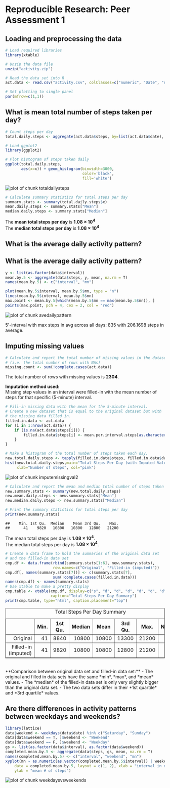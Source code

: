 # Reproducible Research: Peer Assessment 1

## Loading and preprocessing the data

```r
# Load required libraries
library(xtable)

# Unzip the data file
unzip("activity.zip")

# Read the data set into R
act.data <- read.csv("activity.csv", colClasses=c("numeric", "Date", "numeric"))

# Set plotting to single panel
par(mfrow=c(1,1))
```

## What is mean total number of steps taken per day?

```r
# Count steps per day
total.daily.steps <- aggregate(act.data$steps, by=list(act.data$date), sum)

# Load ggplot2
library(ggplot2)

# Plot histogram of steps taken daily
ggplot(total.daily.steps,
       aes(x=x)) + geom_histogram(binwidth=3000,
                                  color='black',
                                  fill='white')
```
![plot of chunk totaldailysteps](figure/totaldailysteps.png) 

```r
# Calculate summary statistics for total steps per day
summary.stats <- summary(total.daily.steps$x)
mean.daily.steps <- summary.stats["Mean"]
median.daily.steps <- summary.stats["Median"]
```

The **mean total steps per day** is **1.08 &times; 10<sup>4</sup>**  
The **median total steps per day** is **1.08 &times; 10<sup>4</sup>**

## What is the average daily activity pattern?
## What is the average daily activity pattern?

```r
y <- list(as.factor(data$interval))
mean.by.5 <- aggregate(data$steps, y, mean, na.rm = T)
names(mean.by.5) <- c("interval", "mn")

plot(mean.by.5$interval, mean.by.5$mn, type = "n")
lines(mean.by.5$interval, mean.by.5$mn)
max.point <- mean.by.5[which(mean.by.5$mn == max(mean.by.5$mn)), ]
points(max.point, pch = 4, cex = 2, col = "red")
```
![plot of chunk avedailypattern](figure/avedailypattern.png) 

5'-interval with max steps in avg across all days: 835 with 206.1698 steps in average.

## Imputing missing values

```r
# Calculate and report the total number of missing values in the dataset 
# (i.e. the total number of rows with NAs)
missing.count <- sum(!complete.cases(act.data))
```

The total number of rows with missing values is **2304**.  

**Imputation method used:**  
Missing step values in an interval were filled-in with the mean number of
steps for that specific (5-minute) interval.


```r
# Fill-in missing data with the mean for the 5-minute interval.
# Create a new dataset that is equal to the original dataset but with 
# the missing data filled in.
filled.in.data <- act.data
for (i in 1:nrow(act.data)) {
    if (is.na(act.data$steps[i])) {
        filled.in.data$steps[i] <- mean.per.interval.steps[as.character(filled.in.data$interval[i])]
    } 
}

# Make a histogram of the total number of steps taken each day.
new.total.daily.steps <- tapply(filled.in.data$steps, filled.in.data$date, sum)
hist(new.total.daily.steps,main="Total Steps Per Day (with Imputed Values)", 
     xlab="Number of steps", col="pink")
```

![plot of chunk imputemissingval2](figure/imputemissingval2.png) 

```r
# Calculate and report the mean and median total number of steps taken per day. 
new.summary.stats <- summary(new.total.daily.steps)
new.mean.daily.steps <- new.summary.stats["Mean"]
new.median.daily.steps <- new.summary.stats["Median"]

# Print the summary statistics for total steps per day
print(new.summary.stats)
```

```
##    Min. 1st Qu.  Median    Mean 3rd Qu.    Max. 
##      41    9820   10800   10800   12800   21200
```

The mean total steps per day is **1.08 &times; 10<sup>4</sup>**.  
The median total steps per day is **1.08 &times; 10<sup>4</sup>**.  


```r
# Create a data frame to hold the summaries of the original data set
# and the filled-in data set
cmp.df <- data.frame(rbind(summary.stats[1:6], new.summary.stats),
                     row.names=c("Original", "Filled-in (imputed)"))
cmp.df[, names(summary.stats[7])] <- c(summary.stats[7], 
                     sum(!complete.cases(filled.in.data)))
names(cmp.df) <- names(summary.stats)
# Use xtable to make a pretty display
cmp.table <- xtable(cmp.df, display=c("s", "d", "d", "d", "d", "d", "d", "d"),
                    caption="Total Steps Per Day Summary")
print(cmp.table, type="html", caption.placement="top")
```

<!-- html table generated in R 3.1.0 by xtable 1.7-3 package -->
<!-- Thu Jul 17 09:05:49 2014 -->
<TABLE border=1>
<CAPTION ALIGN="top"> Total Steps Per Day Summary </CAPTION>
<TR> <TH>  </TH> <TH> Min. </TH> <TH> 1st Qu. </TH> <TH> Median </TH> <TH> Mean </TH> <TH> 3rd Qu. </TH> <TH> Max. </TH> <TH> NA's </TH>  </TR>
  <TR> <TD align="right"> Original </TD> <TD align="right">  41 </TD> <TD align="right"> 8840 </TD> <TD align="right"> 10800 </TD> <TD align="right"> 10800 </TD> <TD align="right"> 13300 </TD> <TD align="right"> 21200 </TD> <TD align="right">   8 </TD> </TR>
  <TR> <TD align="right"> Filled-in (imputed) </TD> <TD align="right">  41 </TD> <TD align="right"> 9820 </TD> <TD align="right"> 10800 </TD> <TD align="right"> 10800 </TD> <TD align="right"> 12800 </TD> <TD align="right"> 21200 </TD> <TD align="right">   0 </TD> </TR>
   </TABLE>

<br>
**Comparison between original data set and filled-in data set:**  
- The original and filled in data sets have the same *min*, *max*,
  and *mean* values.  
- The *median* of the filled-in data set is only very slightly bigger than
  the original data set.  
- The two data sets differ in their *1st quartile* and *3rd quartile* values.

## Are there differences in activity patterns between weekdays and weekends?

```r
library(lattice)
data$weekend <- weekdays(data$date) %in% c("Saturday", "Sunday")
data[data$weekend == T, ]$weekend <- "Weekend"
data[data$weekend == F, ]$weekend <- "Weekday"
gs <- list(as.factor(data$interval), as.factor(data$weekend))
completed.mean.by.5 <- aggregate(data$steps, gs, mean, na.rm = T)
names(completed.mean.by.5) <- c("interval", "weekend", "mn")
xyplot(mn ~ as.numeric(as.vector(completed.mean.by.5$interval)) | weekend, type = "l", 
    data = completed.mean.by.5, layout = c(1, 2), xlab = "interval in day", 
    ylab = "mean # of steps")
```
![plot of chunk weekdaysvsweekends](figure/weekdaysvsweekends.png) 
